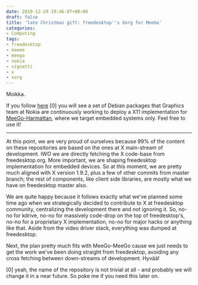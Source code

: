 ```yaml
---
date: 2010-12-29 19:46:07+00:00
draft: false
title: 'late Christmas gift: freedesktop''s Xorg for MeeGo'
categories:
- Computing
tags:
- freedesktop
- maemo
- meego
- nokia
- vignatti
- x
- xorg
---
```


Moikka.

If you follow [here](http://gitorious.org/meego-w40) [0] you will see a set of Debian packages that Graphics team at Nokia are continuously working to deploy a X11 implementation for [MeeGo-Harmattan](http://wiki.meego.com/Glossary#M), where we target embedded systems only. Feel free to use it!

---
At this point, we are very proud of ourselves because 99% of the content on these repositories are based on the ones at X main-stream of development. IWO we are directly fetching the X code-base from freedesktop.org. More important, we are shaping freedesktop implementation for embedded devices. So at this moment, we are pretty much aligned with X version 1.9.2, plus a few of other commits from master branch; the rest of components, like client side libraries, are mostly what we have on freedesktop master also.

We are quite happy because it follows exactly what we've planned some time ago when we strategically decided to contribute to X at freedesktop community, centralizing the development there and not ignoring it. So, no-no for kdrive, no-no for massively code-drop on the top of freedesktop's, no-no for a proprietary X implementation, no-no for major hacks or anything like that. Aside from the video driver stack, everything was dumped at freedesktop.

Next, the plan pretty much fits with MeeGo-MeeGo cause we just needs to get the work we've been doing straight from freedesktop, avoiding any cross fetching between down-streams of development. Hyvää!

[0] yeah, the name of the repository is not trivial at all - and probably we will change it in a near future. So poke me if you need this later on.
